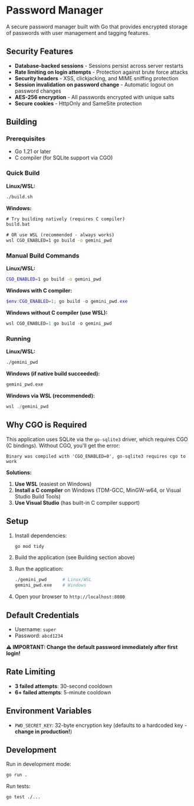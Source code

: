 # Password Manager

A secure password manager built with Go that provides encrypted storage of passwords with user management and tagging features.

## Security Features

- **Database-backed sessions** - Sessions persist across server restarts
- **Rate limiting on login attempts** - Protection against brute force attacks
- **Security headers** - XSS, clickjacking, and MIME sniffing protection
- **Session invalidation on password change** - Automatic logout on password changes
- **AES-256 encryption** - All passwords encrypted with unique salts
- **Secure cookies** - HttpOnly and SameSite protection

## Building

### Prerequisites
- Go 1.21 or later
- C compiler (for SQLite support via CGO)

### Quick Build

**Linux/WSL:**
```bash
./build.sh
```

**Windows:**
```cmd
# Try building natively (requires C compiler)
build.bat

# OR use WSL (recommended - always works)
wsl CGO_ENABLED=1 go build -o gemini_pwd
```

### Manual Build Commands

**Linux/WSL:**
```bash
CGO_ENABLED=1 go build -o gemini_pwd
```

**Windows with C compiler:**
```powershell
$env:CGO_ENABLED=1; go build -o gemini_pwd.exe
```

**Windows without C compiler (use WSL):**
```powershell
wsl CGO_ENABLED=1 go build -o gemini_pwd
```

### Running

**Linux/WSL:**
```bash
./gemini_pwd
```

**Windows (if native build succeeded):**
```cmd
gemini_pwd.exe
```

**Windows via WSL (recommended):**
```powershell
wsl ./gemini_pwd
```

## Why CGO is Required

This application uses SQLite via the `go-sqlite3` driver, which requires CGO (C bindings). Without CGO, you'll get the error:
```
Binary was compiled with 'CGO_ENABLED=0', go-sqlite3 requires cgo to work
```

**Solutions:**
1. **Use WSL** (easiest on Windows)
2. **Install a C compiler** on Windows (TDM-GCC, MinGW-w64, or Visual Studio Build Tools)
3. **Use Visual Studio** (has built-in C compiler support)

## Setup

1. Install dependencies:
   ```bash
   go mod tidy
   ```

2. Build the application (see Building section above)

3. Run the application:
   ```bash
   ./gemini_pwd      # Linux/WSL
   gemini_pwd.exe    # Windows
   ```

4. Open your browser to `http://localhost:8080`

## Default Credentials

- Username: `super`
- Password: `abcd1234`

**⚠️ IMPORTANT: Change the default password immediately after first login!**

## Rate Limiting

- **3 failed attempts**: 30-second cooldown
- **6+ failed attempts**: 5-minute cooldown

## Environment Variables

- `PWD_SECRET_KEY`: 32-byte encryption key (defaults to a hardcoded key - **change in production!**)

## Development

Run in development mode:
```bash
go run .
```

Run tests:
```bash
go test ./...
```
